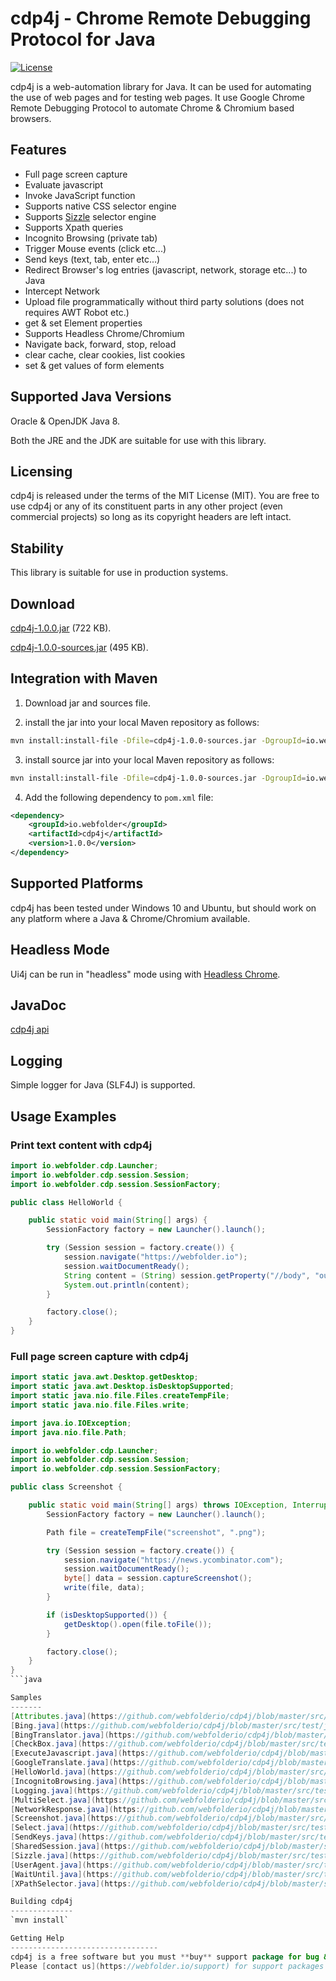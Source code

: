 cdp4j - Chrome Remote Debugging Protocol for Java
=================================================

[![License](http://img.shields.io/badge/license-MIT-blue.svg)](http://opensource.org/licenses/MIT)

cdp4j is a web-automation library for Java. It can be used for automating the use of web pages and for testing web pages.
It use Google Chrome Remote Debugging Protocol to automate Chrome & Chromium based browsers.

Features
--------
* Full page screen capture
* Evaluate javascript
* Invoke JavaScript function
* Supports native CSS selector engine
* Supports [Sizzle](http://sizzlejs.com/) selector engine
* Supports Xpath queries
* Incognito Browsing (private tab)
* Trigger Mouse events (click etc...)
* Send keys (text, tab, enter etc...)
* Redirect Browser's log entries (javascript, network, storage etc...) to Java
* Intercept Network
* Upload file programmatically without third party solutions (does not requires AWT Robot etc.)
* get & set Element properties
* Supports Headless Chrome/Chromium
* Navigate back, forward, stop, reload
* clear cache, clear cookies, list cookies
* set & get values of form elements

Supported Java Versions
-----------------------

Oracle & OpenJDK Java 8.

Both the JRE and the JDK are suitable for use with this library.

Licensing
---------

cdp4j is released under the terms of the MIT License (MIT).
You are free to use cdp4j or any of its constituent parts in any other project (even commercial projects) so long as its copyright headers are left intact.

Stability
---------
This library is suitable for use in production systems.

Download
--------
[cdp4j-1.0.0.jar](https://webfolder.io/download/cdp4j-1.0.0.jar) (722 KB).

[cdp4j-1.0.0-sources.jar](https://webfolder.io/download/cdp4j-1.0.0-sources.jar) (495 KB).

Integration with Maven
----------------------
1. Download jar and sources file.

2. install the jar into your local Maven repository as follows:

```bash
mvn install:install-file -Dfile=cdp4j-1.0.0-sources.jar -DgroupId=io.webfolder -DartifactId=cdp4j -Dversion=1.0.0 -Dpackaging=jar -DgeneratePom=true
```

3. install source jar into your local Maven repository as follows:
```bash
mvn install:install-file -Dfile=cdp4j-1.0.0-sources.jar -DgroupId=io.webfolder -DartifactId=cdp4j -Dversion=1.0.0 -Dpackaging=jar -DgeneratePom=true -Dclassifier=sources
```

4. Add the following dependency to `pom.xml` file:

```xml
<dependency>
    <groupId>io.webfolder</groupId>
    <artifactId>cdp4j</artifactId>
    <version>1.0.0</version>
</dependency>
```

Supported Platforms
-------------------
cdp4j has been tested under Windows 10 and Ubuntu, but should work on any platform where a Java & Chrome/Chromium available.

Headless Mode
-------------
Ui4j can be run in "headless" mode using with [Headless Chrome](https://chromium.googlesource.com/chromium/src/+/lkgr/headless/README.md).

JavaDoc
-------
[cdp4j api](https://webfolder.io/cdp4j/javadoc/index.html)

Logging
-------
Simple logger for Java (SLF4J) is supported.

Usage Examples
--------------

### Print text content with cdp4j

```java
import io.webfolder.cdp.Launcher;
import io.webfolder.cdp.session.Session;
import io.webfolder.cdp.session.SessionFactory;

public class HelloWorld {

    public static void main(String[] args) {
        SessionFactory factory = new Launcher().launch();

        try (Session session = factory.create()) {
            session.navigate("https://webfolder.io");
            session.waitDocumentReady();
            String content = (String) session.getProperty("//body", "outerText");
            System.out.println(content);
        }

        factory.close();
    }
}
```

### Full page screen capture with cdp4j

```java
import static java.awt.Desktop.getDesktop;
import static java.awt.Desktop.isDesktopSupported;
import static java.nio.file.Files.createTempFile;
import static java.nio.file.Files.write;

import java.io.IOException;
import java.nio.file.Path;

import io.webfolder.cdp.Launcher;
import io.webfolder.cdp.session.Session;
import io.webfolder.cdp.session.SessionFactory;

public class Screenshot {

    public static void main(String[] args) throws IOException, InterruptedException {
        SessionFactory factory = new Launcher().launch();

        Path file = createTempFile("screenshot", ".png");

        try (Session session = factory.create()) {
            session.navigate("https://news.ycombinator.com");
            session.waitDocumentReady();
            byte[] data = session.captureScreenshot();
            write(file, data);
        }

        if (isDesktopSupported()) {
            getDesktop().open(file.toFile());
        }

        factory.close();
    }
}
```java

Samples
-------
[Attributes.java](https://github.com/webfolderio/cdp4j/blob/master/src/test/java/io/webfolder/cdp/sample/Attributes.java)
[Bing.java](https://github.com/webfolderio/cdp4j/blob/master/src/test/java/io/webfolder/cdp/sample/Bing.java)
[BingTranslator.java](https://github.com/webfolderio/cdp4j/blob/master/src/test/java/io/webfolder/cdp/sample/BingTranslator.java)
[CheckBox.java](https://github.com/webfolderio/cdp4j/blob/master/src/test/java/io/webfolder/cdp/sample/CheckBox.java)
[ExecuteJavascript.java](https://github.com/webfolderio/cdp4j/blob/master/src/test/java/io/webfolder/cdp/sample/ExecuteJavascript.java)
[GoogleTranslate.java](https://github.com/webfolderio/cdp4j/blob/master/src/test/java/io/webfolder/cdp/sample/GoogleTranslate.java)
[HelloWorld.java](https://github.com/webfolderio/cdp4j/blob/master/src/test/java/io/webfolder/cdp/sample/HelloWorld.java)
[IncognitoBrowsing.java](https://github.com/webfolderio/cdp4j/blob/master/src/test/java/io/webfolder/cdp/sample/IncognitoBrowsing.java)
[Logging.java](https://github.com/webfolderio/cdp4j/blob/master/src/test/java/io/webfolder/cdp/sample/Logging.java)
[MultiSelect.java](https://github.com/webfolderio/cdp4j/blob/master/src/test/java/io/webfolder/cdp/sample/MultiSelect.java)
[NetworkResponse.java](https://github.com/webfolderio/cdp4j/blob/master/src/test/java/io/webfolder/cdp/sample/NetworkResponse.java)
[Screenshot.java](https://github.com/webfolderio/cdp4j/blob/master/src/test/java/io/webfolder/cdp/sample/Screenshot.java)
[Select.java](https://github.com/webfolderio/cdp4j/blob/master/src/test/java/io/webfolder/cdp/sample/Select.java)
[SendKeys.java](https://github.com/webfolderio/cdp4j/blob/master/src/test/java/io/webfolder/cdp/sample/SendKeys.java)
[SharedSession.java](https://github.com/webfolderio/cdp4j/blob/master/src/test/java/io/webfolder/cdp/sample/SharedSession.java)
[Sizzle.java](https://github.com/webfolderio/cdp4j/blob/master/src/test/java/io/webfolder/cdp/sample/Sizzle.java)
[UserAgent.java](https://github.com/webfolderio/cdp4j/blob/master/src/test/java/io/webfolder/cdp/sample/UserAgent.java)
[WaitUntil.java](https://github.com/webfolderio/cdp4j/blob/master/src/test/java/io/webfolder/cdp/sample/WaitUntil.java)
[XPathSelector.java](https://github.com/webfolderio/cdp4j/blob/master/src/test/java/io/webfolder/cdp/sample/XPathSelector.java)

Building cdp4j
--------------
`mvn install`

Getting Help
---------------------------------
cdp4j is a free software but you must **buy** support package for bug & improvment reports.
Please [contact us](https://webfolder.io/support) for support packages & pricing.
